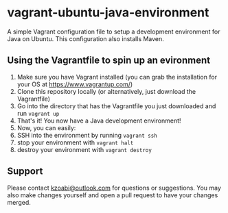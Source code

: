 # vagrant-ubuntu-java-environment
A simple Vagrant configuration file to setup a development environment for Java on Ubuntu.
This configuration also installs Maven.

## Using the Vagrantfile to spin up an evironment
1. Make sure you have Vagrant installed (you can grab the installation for your OS at https://www.vagrantup.com/)
2. Clone this repository locally (or alternatively, just download the Vagrantfile)
3. Go into the directory that has the Vagrantfile you just downloaded and run `vagrant up`
4. That's it! You now have a Java development environment!
5. Now, you can easily:
  1. SSH into the environment by running `vagrant ssh`
  2. stop your environment with `vagrant halt`
  3. destroy your environment with `vagrant destroy`

## Support
Please contact kzoabi@outlook.com for questions or suggestions.
You may also make changes yourself and open a pull request to have your changes merged.
